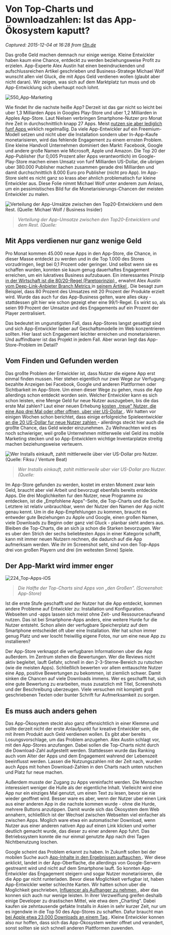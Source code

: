 # Von Top-Charts und Downloadzahlen: Ist das App-Ökosystem kaputt?

_Captured: 2015-12-04 at 16:28 from [t3n.de](http://t3n.de/news/pfennigfuchser-statt-millionaer-662376/?utm_source=feedburner+t3n+News+12.000er&utm_medium=feed&utm_campaign=Feed%3A+aktuell%2Ffeeds%2Frss+%28t3n+News%29)_

Das große Geld machen demnach nur einige wenige. Kleine Entwickler haben kaum eine Chance, entdeckt zu werden beziehungsweise Profit zu erzielen. App-Experte Alex Austin hat einen beeindruckenden und aufschlussreichen Artikel geschrieben und Business-Stratege Michael Wolf wunscht allen viel Gluck, die mit Apps Geld verdienen wollen (glaubt aber nicht daran). Wir zeigen, was sich auf dem Marktplatz tun muss und ob App-Entwicklung sich uberhaupt noch lohnt.

![550_App-Marketing](http://t3n.de/news/wp-content/uploads/2015/12/550_App-Marketing.gif)[ ](http://www.onlinemarketingrockstars.de/app-marketing-probleme)

Wie findet Ihr die nachste heiße App? Derzeit ist das gar nicht so leicht bei uber 1,3 Milliarden Apps in Googles Play-Store und uber 1,2 Milliarden in Apples App-Store. Laut Nielsen verbringen Smartphone-Nutzer pro Monat ihre Zeit in durchschnittlich knapp 27 Apps. Meist [nutzen sie aber lediglich funf Apps ](http://marketingland.com/report-mobile-users-spend-80-percent-time-just-five-apps-116858) wirklich regelmaßig. Da viele App-Entwickler auf ein Freemium-Modell setzen und nicht uber die Installation sondern uber In-App-Kaufe monetarisieren, wird das fehlende Engagement zu einem ernsten Problem. Eine kleine Handvoll Unternehmen dominiert den Markt: Facebook, Google und andere große Namen wie Microsoft, Apple und Amazon. Die Top 20 der App-Publisher (fur 0,005 Prozent aller Apps verantwortlich) im Google-Play-Store machen einen Umsatz von funf Milliarden US-Dollar, die ubrigen uber 380.000 Publisher machen zusammen gerade drei Milliarden und damit durchschnittlich 8.000 Euro pro Publisher (nicht pro App). Im App-Store sieht es nicht ganz so krass aber ahnlich problematisch fur kleine Entwickler aus. Diese Folie nimmt Michael Wolf unter anderem zum Anlass, um ein pessimistisches Bild fur die Monetarisierungs-Chancen der meisten Entwickler zu malen.

![Verteilung der App-Umsätze zwischen den Top20-Entwicklern und dem Rest. \(Quelle: Michael Wolf / Business Insider\)](http://t3n.de/news/wp-content/uploads/2015/12/545_App-Probleme1.png)

> _Verteilung der App-Umsatze zwischen den Top20-Entwicklern und dem Rest. (Quelle:_

## Mit Apps verdienen nur ganz wenige Geld

Pro Monat kommen 45.000 neue Apps in den App-Store, die Chance, in dieser Masse entdeckt zu werden und in die Top 1.000 des Stores vorzudringen, liegt bei 0,1 Prozent oder geringer. Und selbst wenn sie es schaffen wurden, konnten sie kaum genug dauerhaftes Engagement erreichen, um ein lukratives Business aufzubauen. Ein interessantes Prinzip [in der Wirtschaft ist die 80/20-Regel (Paretoprinzip) ](http://www.entrepreneurs-journey.com/397/80-20-rule-pareto-principle/), erwahnt Alex Austin [vom Deep-Link-Anbieter Branch Metrics ](https://branch.io/) in [seinem Artikel ](https://medium.com/swlh/mobile-app-developers-are-suffering-a5636c57d576#.thgvdkgf3). Die besagt zum Beispiel, dass 80 Prozent des Umsatzes mit 20 Prozent der Produkte erzielt wird. Wurde das auch fur das App-Business gelten, ware alles okay - stattdessen gilt hier wie schon gezeigt eher eine 99/1-Regel. Es wirkt so, als seien 99 Prozent der Umsatze und des Engagements auf ein Prozent der Player zentralisiert.

Das bedeutet im ungunstigsten Fall, dass App-Stores langst gesattigt sind und sich App-Entwickler lieber auf Geschaftsmodelle im Web konzentrieren sollten. Hier lasst sich Engagement leichter erreichen und monetarisieren. Und auffindbarer ist das Projekt in jedem Fall. Aber woran liegt das App-Store-Problem im Detail?

## Vom Finden und Gefunden werden

Das großte Problem der Entwickler ist, dass Nutzer die eigene App erst einmal finden mussen. Hier stehen eigentlich nur zwei Wege zur Verfugung: bezahlte Anzeigen bei Facebook, Google und anderen Plattformen oder Sichtbarkeit im App-Store. Um einen dieser Wege zu gehen, muss die App allerdings schon entdeckt worden sein. Welcher Entwickler kann es sich schon leisten, eine Menge Geld fur neue Nutzer auszugeben, bis die das erste Mal zahlen? Laut einer neuen Erhebung [kosten „treue" Nutzer, die eine App drei Mal oder ofter offnen, uber vier US-Dollar ](http://venturebeat.com/2015/10/29/user-acquisition-costs-climb-and-download-volumes-drop-in-september/). Wir hatten vor einigen Wochen schon berichtet, dass einige erfolgreiche Spieleentwickler [an die 20 US-Dollar fur neue Nutzer zahlen ](http://www.onlinemarketingrockstars.de/appscotch-analyse-tool/) - allerdings steckt hier auch die großte Chance, das Geld wieder einzunehmen. Zu Weihnachten wird es noch schwieriger, weil große Unternehmen mittlerweile viel Geld ins mobile Marketing stecken und so App-Entwicklern wichtige Inventarplatze streitig machen beziehungsweise verteuern.

![Wer Installs einkauft, zahlt mittlerweile über vier US-Dollar pro Nutzer. \(Quelle: Fiksu / Venture Beat\)](http://t3n.de/news/wp-content/uploads/2015/12/545_Kosten-pro-Appnutzer.png)

> _Wer Installs einkauft, zahlt mittlerweile uber vier US-Dollar pro Nutzer. (Quelle:_

Im App-Store gefunden zu werden, kostet im ersten Moment zwar kein Geld, braucht aber viel Arbeit und bevorzugt ebenfalls bereits entdeckte Apps. Die drei Moglichkeiten fur den Nutzer, neue Programme zu entdecken, ist die „Empfohlene Apps"-Seite, die Top-Charts und die Suche. Letztere ist relativ unbrauchbar, wenn der Nutzer den Namen der App nicht genau kennt. Um in die App-Empfehlungen zu kommen, braucht es entweder gute Beziehungen zu Apple und Google, einen großen Namen, viele Downloads zu Beginn oder ganz viel Gluck - planbar sieht anders aus. Bleiben die Top-Charts, die an sich ja schon die Starken bevorzugen. Wer es uber den Strich der sechs beliebtesten Apps in einer Kategorie schafft, kann mit immer neuen Nutzern rechnen, die dadurch auf die App aufmerksam werden. Wie ihr im Screenshot seht, sind von den Top-Apps drei von großen Playern und drei (im weitesten Sinne) Spiele.

## Der App-Markt wird immer enger

![224_Top-Apps-iOS](http://t3n.de/news/wp-content/uploads/2015/12/224_Top-Apps-iOS.png)

> _Die Halfte der Top-Charts sind Apps von „den Großen". (Screenshot: App-Store)_

Ist die erste Stufe geschafft und der Nutzer hat die App entdeckt, kommen andere Probleme auf Entwickler zu: Installation und Konfiguration. Webseiten und -apps lassen sich meist ohne Zeit- und Ressourcenaufwand nutzen. Das ist bei Smartphone-Apps anders, eine weitere Hurde fur die Nutzer entsteht. Schon allein der verfugbare Speicherplatz auf dem Smartphone entscheidet oft uber eine Installation. Wer hat schon immer genug Platz und wer loscht freiwillig eigene Fotos, nur um eine neue App zu installieren?

Der App-Store verknappt die verfugbaren Informationen uber die App außerdem. Im Zentrum stehen die Bewertungen. Wer die Reviews nicht aktiv begleitet, lauft Gefahr, schnell in den 2-3-Sterne-Bereich zu rutschen (wie die meisten Apps). Schließlich bewerten vor allem enttauschte Nutzer eine App, positive Bewertungen zu bekommen, ist ziemlich schwer. Damit sinken die Chancen auf viele Downloads immens. Wer es geschafft hat, sich eine gute Bewertung zu erarbeiten, muss zusatzlich mit Titel, Screenshots und der Beschreibung uberzeugen. Viele versuchen mit komplett groß geschriebenen Texten oder bunter Schrift fur Aufmerksamkeit zu sorgen.

## Es muss auch anders gehen

Das App-Ökosystem steckt also ganz offensichtlich in einer Klemme und sollte derzeit nicht der erste Anlaufpunkt fur kreative Entwickler sein, die mit ihrem Produkt auch Geld verdienen wollen. Es gibt aber bereits Losungsvorschlage, um das Problem anzugehen. Alex Austin schlagt vor, mit den App-Stores anzufangen. Dabei sollen die Top-Charts nicht durch die Download-Zahl aufgestellt werden. Stattdessen wurde das Ranking auch vom Alter der Apps und dem Engagement wahrend der Lebenszeit beeinflusst werden. Lassen die Nutzungszahlen mit der Zeit nach, wurden auch Apps mit hohen Download-Zahlen in den Charts nach unten rutschen und Platz fur neue machen.

Außerdem musste der Zugang zu Apps vereinfacht werden. Die Menschen interessiert weniger die Hulle als der eigentliche Inhalt. Vielleicht wird eine App nur ein einziges Mal genutzt, um einen Text zu lesen, bevor sie nie wieder geoffnet wird. Besser ware es aber, wenn der Nutzer uber einen Link aus einer anderen App in die nachste kommen wurde - ohne die Hurde, mehrere Buttons anzutippen. Damit wurde sich das Ökosystem dem Web annahern, schließlich ist der Wechsel zwischen Webseiten viel einfacher als zwischen Apps. Moglich ware etwa ein automatischer Download, wenn Nutzer aus einer anderen nativen App auf einen Link klicken und vorher deutlich gemacht wurde, das dieser zu einer anderen App fuhrt. Das Betriebssystem konnte die nur einmal genutzte App nach drei Tagen Nichtbenutzung loschen.

Google scheint das Problem erkannt zu haben. In Zukunft sollen bei der mobilen Suche auch [App-Inhalte in den Ergebnissen auftauchen ](http://www.businessinsider.de/google-app-streaming-2015-11?r=US&IR=T). Wer diese anklickt, landet in der App-Oberflache, die allerdings von Google-Servern gestreamt wird und nicht auf dem Smartphone lauft. So konnten App-Entwickler das Engagement steigern und sogar Nutzer monetarisieren, die die App gar nicht runterladen. Bevor diese Moglichkeit verfugbar ist, haben App-Entwickler weiter schlechte Karten. Wir hatten schon uber die Moglichkeit geschrieben, [Influencer als Aufhanger zu nehmen ](http://www.onlinemarketingrockstars.de/mobile-marketing-mit-promis/), aber das konnen sich auch nur wenige leisten. In ihrer Verzweiflung greifen deshalb einige Developer zu drastischen Mittel, wie etwa dem „Charting". Dabei kaufen sie zehntausende gefakte Installs in Asien in sehr kurzer Zeit, nur um es irgendwie in die Top 50 des App-Stores zu schaffen. Dafur braucht man [bei Apple etwa 23.000 Downloads an einem Tag ](http://arstechnica.com/gaming/2014/02/pay-to-rank-gaming-the-app-store-in-the-age-of-flappy-bird/). Kleine Entwickler konnen also nur hoffen, dass sich das App-Ökosystem weiter offnet und verandert, sonst sollten sie sich schnell anderen Plattformen zuwenden.

